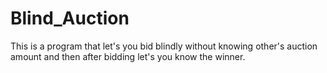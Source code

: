 # Blind_Auction
This is a program that let's you bid blindly without knowing other's auction amount and then after bidding let's you know the winner.
